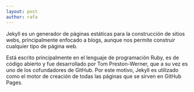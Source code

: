 ```yaml
---
layout: post
author: rafa
---
```


Jekyll es un generador de páginas estáticas para la construcción de sitios webs, principalmente enfocado a blogs, aunque nos permite construir cualquier tipo de página web.

Está escrito principalmente en el lenguaje de programación Ruby, es de código abierto y fue desarrollado por Tom Preston-Werner, que a su vez es uno de los cofundadores de GitHub. Por este motivo, Jekyll es utilizado como el motor de creación de todas las páginas que se sirven en GitHub Pages.